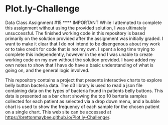 # Plot.ly-Challenge
Data Class Assignment #15
**** IMPORTANT While I attempted to complete this assignment without using the provided solution, I was ultimately unsuccessful. The finished working code in this repository is based primarily on the solution provided after the assignment was initially graded. I want to make it clear that I do not intend to be disengenous about my work or to take credit for code that is not my own. I spent a long time trying to complete this independently, however in the end I was unable to create working code on my own without the solution provided. I have added my own notes to show that I have do have a basic understanding of what is going on, and the general logic involved.

This repository contains a project that presents interactive charts to explore belly button bacteria data. The d3 library is used to read a json file containing data on the types of bacteria found in patients belly buttons. This data is presented as a bar chart showing the top 10 barteria samples collected for each patient as selected via a drop down menu, and a bubble chart is used to show the frequency of each sample for the chosen patient on a single chart. This web site can be accessed at  https://brettonmaybee.github.io/Plot.ly-Challenge/.
